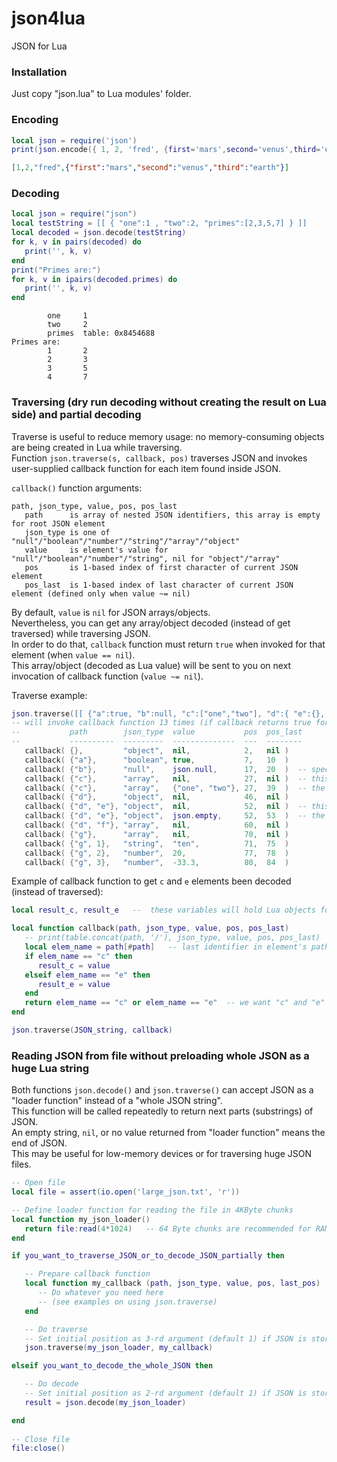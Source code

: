 # json4lua
JSON for Lua

### Installation
Just copy "json.lua" to Lua modules' folder.


### Encoding

```lua
local json = require('json')
print(json.encode({ 1, 2, 'fred', {first='mars',second='venus',third='earth'} }))
```
```json
[1,2,"fred",{"first":"mars","second":"venus","third":"earth"}]
```

### Decoding

```lua
local json = require("json")
local testString = [[ { "one":1 , "two":2, "primes":[2,3,5,7] } ]]
local decoded = json.decode(testString)
for k, v in pairs(decoded) do
   print('', k, v)
end
print("Primes are:")
for k, v in ipairs(decoded.primes) do
   print('', k, v)
end
```
```
        one     1
        two     2
        primes  table: 0x8454688
Primes are:
        1       2
        2       3
        3       5
        4       7
```

### Traversing (dry run decoding without creating the result on Lua side) and partial decoding

Traverse is useful to reduce memory usage: no memory-consuming objects are being created in Lua while traversing.  
Function `json.traverse(s, callback, pos)` traverses JSON and invokes user-supplied callback function for each item found inside JSON.  

`callback()` function arguments:
```
path, json_type, value, pos, pos_last
   path      is array of nested JSON identifiers, this array is empty for root JSON element
   json_type is one of "null"/"boolean"/"number"/"string"/"array"/"object"
   value     is element's value for "null"/"boolean"/"number"/"string", nil for "object"/"array"
   pos       is 1-based index of first character of current JSON element
   pos_last  is 1-based index of last character of current JSON element (defined only when value ~= nil)
```
By default, `value` is `nil` for JSON arrays/objects.  
Nevertheless, you can get any array/object decoded (instead of get traversed) while traversing JSON.  
In order to do that, `callback` function must return `true` when invoked for that element (when `value == nil`).  
This array/object (decoded as Lua value) will be sent to you on next invocation of callback function (`value ~= nil`).

Traverse example:

```lua
json.traverse([[ {"a":true, "b":null, "c":["one","two"], "d":{ "e":{}, "f":[] }, "g":["ten",20,-33.3] } ]], callback)
-- will invoke callback function 13 times (if callback returns true for array "c" and object "e"):
--           path        json_type  value           pos  pos_last
--           ----------  ---------  --------------  ---  --------
   callback( {},         "object",  nil,            2,   nil )
   callback( {"a"},      "boolean", true,           7,   10  )
   callback( {"b"},      "null",    json.null,      17,  20  )  -- special Lua value for JSON null
   callback( {"c"},      "array",   nil,            27,  nil )  -- this callback returned true (user wants to decode this array)
   callback( {"c"},      "array",   {"one", "two"}, 27,  39  )  -- the next invocation brings the result of decoding (value ~= nil)
   callback( {"d"},      "object",  nil,            46,  nil )
   callback( {"d", "e"}, "object",  nil,            52,  nil )  -- this callback returned true (user wants to decode this object)
   callback( {"d", "e"}, "object",  json.empty,     52,  53  )  -- the next invocation brings the result of decoding (special Lua value for empty JSON object)
   callback( {"d", "f"}, "array",   nil,            60,  nil )
   callback( {"g"},      "array",   nil,            70,  nil )
   callback( {"g", 1},   "string",  "ten",          71,  75  )
   callback( {"g", 2},   "number",  20,             77,  78  )
   callback( {"g", 3},   "number",  -33.3,          80,  84  )
```

Example of callback function to get `c` and `e` elements been decoded (instead of traversed):

```lua
local result_c, result_e   --  these variables will hold Lua objects for JSON elements "c" and "e"

local function callback(path, json_type, value, pos, pos_last)
   -- print(table.concat(path, '/'), json_type, value, pos, pos_last)
   local elem_name = path[#path]   -- last identifier in element's path
   if elem_name == "c" then 
      result_c = value
   elseif elem_name == "e" then 
      result_e = value
   end
   return elem_name == "c" or elem_name == "e"  -- we want "c" and "e" to be decoded instead of be traversed
end

json.traverse(JSON_string, callback)
```

### Reading JSON from file without preloading whole JSON as a huge Lua string

Both functions `json.decode()` and `json.traverse()` can accept JSON as a "loader function" instead of a "whole JSON string".  
This function will be called repeatedly to return next parts (substrings) of JSON.  
An empty string, `nil`, or no value returned from "loader function" means the end of JSON.  
This may be useful for low-memory devices or for traversing huge JSON files.

```lua
-- Open file
local file = assert(io.open('large_json.txt', 'r'))

-- Define loader function for reading the file in 4KByte chunks
local function my_json_loader()
   return file:read(4*1024)   -- 64 Byte chunks are recommended for RAM-restricted devices
end

if you_want_to_traverse_JSON_or_to_decode_JSON_partially then

   -- Prepare callback function
   local function my_callback (path, json_type, value, pos, last_pos)
      -- Do whatever you need here
      -- (see examples on using json.traverse)
   end

   -- Do traverse
   -- Set initial position as 3-rd argument (default 1) if JSON is stored not from the beginning of your file
   json.traverse(my_json_loader, my_callback)

elseif you_want_to_decode_the_whole_JSON then

   -- Do decode
   -- Set initial position as 2-rd argument (default 1) if JSON is stored not from the beginning of your file
   result = json.decode(my_json_loader)

end
   
-- Close file
file:close()
```
